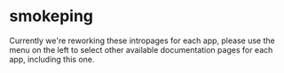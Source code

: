 # smokeping

Currently we're reworking these intropages for each app, please use the menu on the left to select other available documentation pages for each app, including this one.
